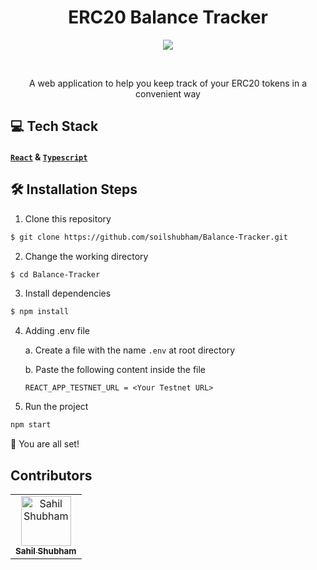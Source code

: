 <h1 align="center">ERC20 Balance Tracker</h1>
<p align="center">
  <a href="https://splitto-web.herokuapp.com/" target="_blank">
    <img src="https://user-images.githubusercontent.com/54865101/187015361-4e5ca58b-db2a-4e24-9788-c0f8e2624d4c.png"/>
  </a>
</p>
<br>
<p align="center">
  A web application to help you keep track of your ERC20 tokens in a convenient way 
</p>

## 💻 Tech Stack
#### [`React`](https://reactjs.org/) & [`Typescript`](https://www.typescriptlang.org/)

## 🛠️ Installation Steps
1. Clone this repository
```bash
$ git clone https://github.com/soilshubham/Balance-Tracker.git
```
2. Change the working directory
```bash
$ cd Balance-Tracker
```
3. Install dependencies
```bash
$ npm install
```

4. Adding .env file

    a. Create a file with the name `.env` at root directory
    
    b. Paste the following content inside the file
    ```
    REACT_APP_TESTNET_URL = <Your Testnet URL>
    
5. Run the project
```bash
npm start
```
🌟 You are all set!


## Contributors
<table><tr><td align="center"><a href="https://linktr.ee/soilshubham"><img src="https://avatars.githubusercontent.com/u/54865101?v=4" width="80px;" alt="Sahil Shubham"/><br /><sub><b>Sahil Shubham</b></sub></a><br /></td></table>
